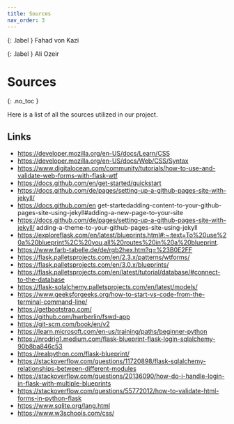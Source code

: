 ```yaml
---
title: Sources
nav_order: 3
---
```


{: .label }
Fahad von Kazi

{: .label }
Ali Ozeir

# Sources
{: .no_toc }

Here is a list of all the sources utilized in our project.

## Links
- https://developer.mozilla.org/en-US/docs/Learn/CSS
- https://developer.mozilla.org/en-US/docs/Web/CSS/Syntax
- https://www.digitalocean.com/community/tutorials/how-to-use-and-validate-web-forms-with-flask-wtf
- https://docs.github.com/en/get-started/quickstart
- https://docs.github.com/de/pages/setting-up-a-github-pages-site-with-jekyll/
- https://docs.github.com/en get-startedadding-content-to-your-github-pages-site-using-jekyll#adding-a-new-page-to-your-site
- https://docs.github.com/de/pages/setting-up-a-github-pages-site-with-jekyll/
adding-a-theme-to-your-github-pages-site-using-jekyll
- https://exploreflask.com/en/latest/blueprints.html#:~:text=To%20use%20a%20blueprint%2C%20you,all%20routes%20in%20a%20blueprint.
- https://www.farb-tabelle.de/de/rgb2hex.htm?q=%23B0E2FF
- https://flask.palletsprojects.com/en/2.3.x/patterns/wtforms/
- https://flask.palletsprojects.com/en/3.0.x/blueprints/
- https://flask.palletsprojects.com/en/latest/tutorial/database/#connect-to-the-database
- https://flask-sqlalchemy.palletsprojects.com/en/latest/models/
- https://www.geeksforgeeks.org/how-to-start-vs-code-from-the-terminal-command-line/
- https://getbootstrap.com/
- https://github.com/hwrberlin/fswd-app
- https://git-scm.com/book/en/v2
- https://learn.microsoft.com/en-us/training/paths/beginner-python
- https://nrodrig1.medium.com/flask-blueprint-flask-login-sqlalchemy-90b8ba846c53
- https://realpython.com/flask-blueprint/
- https://stackoverflow.com/questions/11720898/flask-sqlalchemy-relationships-between-different-modules
- https://stackoverflow.com/questions/20136090/how-do-i-handle-login-in-flask-with-multiple-blueprints
- https://stackoverflow.com/questions/55772012/how-to-validate-html-forms-in-python-flask
- https://www.sqlite.org/lang.html
- https://www.w3schools.com/css/